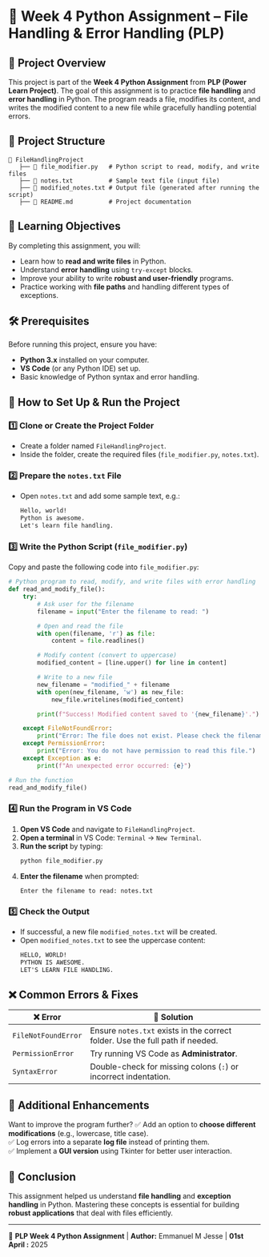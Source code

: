 # 📌 Week 4 Python Assignment – File Handling & Error Handling (PLP)

## 📝 **Project Overview**
This project is part of the **Week 4 Python Assignment** from **PLP (Power Learn Project)**. The goal of this assignment is to practice **file handling** and **error handling** in Python. The program reads a file, modifies its content, and writes the modified content to a new file while gracefully handling potential errors.

## 📂 **Project Structure**
```
📁 FileHandlingProject
   ├── 📄 file_modifier.py   # Python script to read, modify, and write files
   ├── 📄 notes.txt          # Sample text file (input file)
   ├── 📄 modified_notes.txt # Output file (generated after running the script)
   ├── 📄 README.md          # Project documentation
```

## 🎯 **Learning Objectives**
By completing this assignment, you will:
- Learn how to **read and write files** in Python.
- Understand **error handling** using `try-except` blocks.
- Improve your ability to write **robust and user-friendly** programs.
- Practice working with **file paths** and handling different types of exceptions.

## 🛠 **Prerequisites**
Before running this project, ensure you have:
- **Python 3.x** installed on your computer.
- **VS Code** (or any Python IDE) set up.
- Basic knowledge of Python syntax and error handling.

## 🚀 **How to Set Up & Run the Project**
### 1️⃣ **Clone or Create the Project Folder**
- Create a folder named `FileHandlingProject`.
- Inside the folder, create the required files (`file_modifier.py`, `notes.txt`).

### 2️⃣ **Prepare the `notes.txt` File**
- Open `notes.txt` and add some sample text, e.g.:
  ```txt
  Hello, world!
  Python is awesome.
  Let's learn file handling.
  ```

### 3️⃣ **Write the Python Script (`file_modifier.py`)**
Copy and paste the following code into `file_modifier.py`:
```python
# Python program to read, modify, and write files with error handling
def read_and_modify_file():
    try:
        # Ask user for the filename
        filename = input("Enter the filename to read: ")

        # Open and read the file
        with open(filename, 'r') as file:
            content = file.readlines()

        # Modify content (convert to uppercase)
        modified_content = [line.upper() for line in content]

        # Write to a new file
        new_filename = "modified_" + filename
        with open(new_filename, 'w') as new_file:
            new_file.writelines(modified_content)

        print(f"Success! Modified content saved to '{new_filename}'.")

    except FileNotFoundError:
        print("Error: The file does not exist. Please check the filename and try again.")
    except PermissionError:
        print("Error: You do not have permission to read this file.")
    except Exception as e:
        print(f"An unexpected error occurred: {e}")

# Run the function
read_and_modify_file()
```

### 4️⃣ **Run the Program in VS Code**
1. **Open VS Code** and navigate to `FileHandlingProject`.
2. **Open a terminal** in VS Code: `Terminal` → `New Terminal`.
3. **Run the script** by typing:
   ```bash
   python file_modifier.py
   ```
4. **Enter the filename** when prompted:
   ```
   Enter the filename to read: notes.txt
   ```

### 5️⃣ **Check the Output**
- If successful, a new file `modified_notes.txt` will be created.
- Open `modified_notes.txt` to see the uppercase content:
  ```txt
  HELLO, WORLD!
  PYTHON IS AWESOME.
  LET'S LEARN FILE HANDLING.
  ```

## ❌ **Common Errors & Fixes**
| ❌ Error  | 🔧 Solution  |
|-----------|-------------|
| `FileNotFoundError` | Ensure `notes.txt` exists in the correct folder. Use the full path if needed. |
| `PermissionError` | Try running VS Code as **Administrator**. |
| `SyntaxError` | Double-check for missing colons (`:`) or incorrect indentation. |

## 📌 **Additional Enhancements**
Want to improve the program further?
✅ Add an option to **choose different modifications** (e.g., lowercase, title case).  
✅ Log errors into a separate **log file** instead of printing them.  
✅ Implement a **GUI version** using Tkinter for better user interaction.  

## 🎉 **Conclusion**
This assignment helped us understand **file handling** and **exception handling** in Python. Mastering these concepts is essential for building **robust applications** that deal with files efficiently.

---
📌 **PLP Week 4 Python Assignment** | **Author:** Emmanuel M Jesse  | **01st April :** 2025

